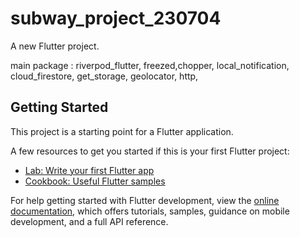 # subway_project_230704

A new Flutter project.

main package : 
riverpod_flutter,
freezed,chopper,
local_notification,
cloud_firestore,
get_storage,
geolocator,
http,

## Getting Started

This project is a starting point for a Flutter application.

A few resources to get you started if this is your first Flutter project:

- [Lab: Write your first Flutter app](https://docs.flutter.dev/get-started/codelab)
- [Cookbook: Useful Flutter samples](https://docs.flutter.dev/cookbook)

For help getting started with Flutter development, view the
[online documentation](https://docs.flutter.dev/), which offers tutorials,
samples, guidance on mobile development, and a full API reference.
